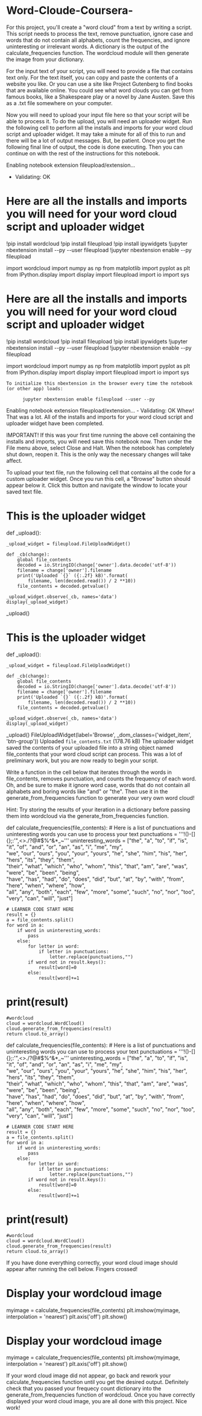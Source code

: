 # Word-Cloude-Coursera-

For this project, you'll create a "word cloud" from a text by writing a script. This script needs to process the text, remove punctuation, ignore case and words that do not contain all alphabets, count the frequencies, and ignore uninteresting or irrelevant words. A dictionary is the output of the calculate_frequencies function. The wordcloud module will then generate the image from your dictionary.

For the input text of your script, you will need to provide a file that contains text only. For the text itself, you can copy and paste the contents of a website you like. Or you can use a site like Project Gutenberg to find books that are available online. You could see what word clouds you can get from famous books, like a Shakespeare play or a novel by Jane Austen. Save this as a .txt file somewhere on your computer.

Now you will need to upload your input file here so that your script will be able to process it. To do the upload, you will need an uploader widget. Run the following cell to perform all the installs and imports for your word cloud script and uploader widget. It may take a minute for all of this to run and there will be a lot of output messages. But, be patient. Once you get the following final line of output, the code is done executing. Then you can continue on with the rest of the instructions for this notebook.

Enabling notebook extension fileupload/extension...
- Validating: OK

# Here are all the installs and imports you will need for your word cloud script and uploader widget

!pip install wordcloud
!pip install fileupload
!pip install ipywidgets
!jupyter nbextension install --py --user fileupload
!jupyter nbextension enable --py fileupload

import wordcloud
import numpy as np
from matplotlib import pyplot as plt
from IPython.display import display
import fileupload
import io
import sys
# Here are all the installs and imports you will need for your word cloud script and uploader widget

!pip install wordcloud
!pip install fileupload
!pip install ipywidgets
!jupyter nbextension install --py --user fileupload
!jupyter nbextension enable --py fileupload

import wordcloud
import numpy as np
from matplotlib import pyplot as plt
from IPython.display import display
import fileupload
import io
import sys

    To initialize this nbextension in the browser every time the notebook (or other app) loads:
    
          jupyter nbextension enable fileupload --user --py
    
Enabling notebook extension fileupload/extension...
      - Validating: OK
Whew! That was a lot. All of the installs and imports for your word cloud script and uploader widget have been completed.

IMPORTANT! If this was your first time running the above cell containing the installs and imports, you will need save this notebook now. Then under the File menu above, select Close and Halt. When the notebook has completely shut down, reopen it. This is the only way the necessary changes will take affect.

To upload your text file, run the following cell that contains all the code for a custom uploader widget. Once you run this cell, a "Browse" button should appear below it. Click this button and navigate the window to locate your saved text file.

# This is the uploader widget

def _upload():

    _upload_widget = fileupload.FileUploadWidget()

    def _cb(change):
        global file_contents
        decoded = io.StringIO(change['owner'].data.decode('utf-8'))
        filename = change['owner'].filename
        print('Uploaded `{}` ({:.2f} kB)'.format(
            filename, len(decoded.read()) / 2 **10))
        file_contents = decoded.getvalue()

    _upload_widget.observe(_cb, names='data')
    display(_upload_widget)

_upload()
# This is the uploader widget

def _upload():

    _upload_widget = fileupload.FileUploadWidget()

    def _cb(change):
        global file_contents
        decoded = io.StringIO(change['owner'].data.decode('utf-8'))
        filename = change['owner'].filename
        print('Uploaded `{}` ({:.2f} kB)'.format(
            filename, len(decoded.read()) / 2 **10))
        file_contents = decoded.getvalue()

    _upload_widget.observe(_cb, names='data')
    display(_upload_widget)

_upload()
FileUploadWidget(label='Browse', _dom_classes=('widget_item', 'btn-group'))
Uploaded `file_contents.txt` (178.76 kB)
The uploader widget saved the contents of your uploaded file into a string object named file_contents that your word cloud script can process. This was a lot of preliminary work, but you are now ready to begin your script.

Write a function in the cell below that iterates through the words in file_contents, removes punctuation, and counts the frequency of each word. Oh, and be sure to make it ignore word case, words that do not contain all alphabets and boring words like "and" or "the". Then use it in the generate_from_frequencies function to generate your very own word cloud!

Hint: Try storing the results of your iteration in a dictionary before passing them into wordcloud via the generate_from_frequencies function.

def calculate_frequencies(file_contents):
    # Here is a list of punctuations and uninteresting words you can use to process your text
    punctuations = '''!()-[]{};:'"\,<>./?@#$%^&*_~'''
    uninteresting_words = ["the", "a", "to", "if", "is", "it", "of", "and", "or", "an", "as", "i", "me", "my", \
    "we", "our", "ours", "you", "your", "yours", "he", "she", "him", "his", "her", "hers", "its", "they", "them", \
    "their", "what", "which", "who", "whom", "this", "that", "am", "are", "was", "were", "be", "been", "being", \
    "have", "has", "had", "do", "does", "did", "but", "at", "by", "with", "from", "here", "when", "where", "how", \
    "all", "any", "both", "each", "few", "more", "some", "such", "no", "nor", "too", "very", "can", "will", "just"]
    
    # LEARNER CODE START HERE
    result = {}
    a = file_contents.split()
    for word in a:
        if word in uninteresting_words:
            pass
        else:
            for letter in word:
                if letter in punctuations:
                    letter.replace(punctuations,"")
            if word not in result.keys():
                result[word]=0
            else:
                result[word]+=1
   # print(result)

    
    #wordcloud
    cloud = wordcloud.WordCloud()
    cloud.generate_from_frequencies(result)
    return cloud.to_array()
def calculate_frequencies(file_contents):
    # Here is a list of punctuations and uninteresting words you can use to process your text
    punctuations = '''!()-[]{};:'"\,<>./?@#$%^&*_~'''
    uninteresting_words = ["the", "a", "to", "if", "is", "it", "of", "and", "or", "an", "as", "i", "me", "my", \
    "we", "our", "ours", "you", "your", "yours", "he", "she", "him", "his", "her", "hers", "its", "they", "them", \
    "their", "what", "which", "who", "whom", "this", "that", "am", "are", "was", "were", "be", "been", "being", \
    "have", "has", "had", "do", "does", "did", "but", "at", "by", "with", "from", "here", "when", "where", "how", \
    "all", "any", "both", "each", "few", "more", "some", "such", "no", "nor", "too", "very", "can", "will", "just"]
    
    # LEARNER CODE START HERE
    result = {}
    a = file_contents.split()
    for word in a:
        if word in uninteresting_words:
            pass
        else:
            for letter in word:
                if letter in punctuations:
                    letter.replace(punctuations,"")
            if word not in result.keys():
                result[word]=0
            else:
                result[word]+=1
   # print(result)

    
    #wordcloud
    cloud = wordcloud.WordCloud()
    cloud.generate_from_frequencies(result)
    return cloud.to_array()
    
If you have done everything correctly, your word cloud image should appear after running the cell below. Fingers crossed!

# Display your wordcloud image

myimage = calculate_frequencies(file_contents)
plt.imshow(myimage, interpolation = 'nearest')
plt.axis('off')
plt.show()
# Display your wordcloud image

myimage = calculate_frequencies(file_contents)
plt.imshow(myimage, interpolation = 'nearest')
plt.axis('off')
plt.show()

If your word cloud image did not appear, go back and rework your calculate_frequencies function until you get the desired output. Definitely check that you passed your frequecy count dictionary into the generate_from_frequencies function of wordcloud. Once you have correctly displayed your word cloud image, you are all done with this project. Nice work!
